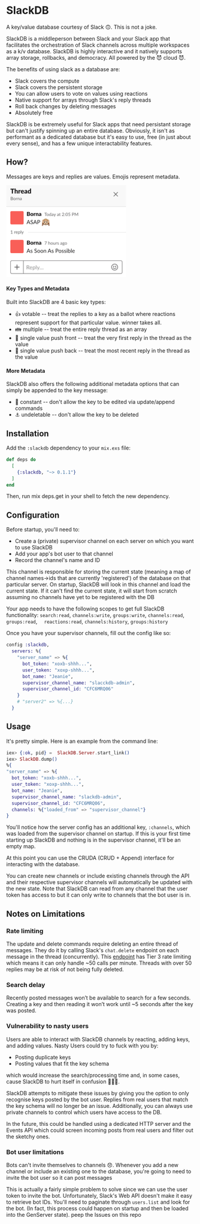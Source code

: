 # SlackDB

A key/value database courtesy of Slack 🙃. This is not a joke.

SlackDB is a middleperson between Slack and your Slack app that facilitates the orchestration of Slack channels across multiple workspaces as a k/v database. SlackDB is highly interactive and it natively supports array storage, rollbacks, and democracy. All powered by the 😈 cloud 😈.

The benefits of using slack as a database are:
* Slack covers the compute
* Slack covers the persistent storage
* You can allow users to vote on values using reactions
* Native support for arrays through Slack's reply threads
* Roll back changes by deleting messages 
* Absolutely free 

SlackDB is be extremely useful for Slack apps that need persistant storage but can't justify spinning up an entire database. Obviously, it isn't as performant as a dedicated database but it's easy to use, free (in just about every sense), and has a few unique interactability features.

## How?

Messages are keys and replies are values. Emojis represent metadata. 

<img src="design/assets/metadata.png" width="320">

#### Key Types and Metadata

Built into SlackDB are 4 basic key types:
* 👍 votable -- treat the replies to a key as a ballot where reactions represent support for that particular value. winner takes all.
* 👪 multiple -- treat the entire reply thread as an array
* 🙉 single value push front -- treat the very first reply in the thread as the value
* 🐒 single value push back -- treat the most recent reply in the thread as the value

#### More Metadata

SlackDB also offers the following additional metadata options that can simply be appended to the key message:
* 🚯 constant -- don't allow the key to be edited via update/append commands
* ⚓ undeletable -- don't allow the key to be deleted

## Installation
<!-- 
If [available in Hex](https://hex.pm/docs/publish), the package can be installed
by adding `slackdb` to your list of dependencies in `mix.exs`: -->

Add the `:slackdb` dependency to your `mix.exs` file:

```elixir
def deps do
  [
    {:slackdb, "~> 0.1.1"}
  ]
end
```

Then, run mix deps.get in your shell to fetch the new dependency.

<!-- 
Documentation can be generated with [ExDoc](https://github.com/elixir-lang/ex_doc)
and published on [HexDocs](https://hexdocs.pm). Once published, the docs can
be found at [https://hexdocs.pm/slackdb](https://hexdocs.pm/slackdb). -->

## Configuration

Before startup, you'll need to:
* Create a (private) supervisor channel on each server on which you want to use SlackDB
* Add your app's bot user to that channel
* Record the channel's name and ID

This channel is responsible for storing the current state (meaning a map of channel names->ids that are currently 'registered') of the database on that particular server. On startup, SlackDB will look in this channel and load the current state. If it can't find the current state, it will start from scratch assuming no channels have yet to be registered with the DB

Your app needs to have the following scopes to get full SlackDB functionality:
`search:read`, `channels:write`, `groups:write`, `channels:read`, `groups:read`, `	reactions:read`, `channels:history`, `groups:history`

Once you have your supervisor channels, fill out the config like so:

```elixir
config :slackdb,
  servers: %{
    "server_name" => %{
      bot_token: "xoxb-shhh...",
      user_token: "xoxp-shhh...",
      bot_name: "Jeanie",
      supervisor_channel_name: "slacckdb-admin",
      supervisor_channel_id: "CFC6MRQ06"
    }
    # "server2" => %{...}
  }
```

## Usage

It's pretty simple. Here is an example from the command line:
```elixir 
iex> {:ok, pid} =  SlackDB.Server.start_link()
iex> SlackDB.dump() 
%{
"server_name" => %{
  bot_token: "xoxb-shhh...",
  user_token: "xoxp-shhh...",
  bot_name: "Jeanie",
  supervisor_channel_name: "slackdb-admin",
  supervisor_channel_id: "CFC6MRQ06",
  channels: %{"loaded_from" => "supervisor_channel"}
}
```
You'll notice how the server config has an additional key, `:channels`, which was loaded from the supervisor channel on startup. If this is your first time starting up SlackDB and nothing is in the supervisor channel, it'll be an empty map.

At this point you can use the CRUDA (CRUD + Append) interface for interacting with the database.

You can create new channels or include existing channels through the API and their respective supervisor channels will automatically be updated with the new state. Note that SlackDB can read from any channel that the user token has access to but it can only write to channels that the bot user is in.


## Notes on Limitations
### Rate limiting
The update and delete commands require deleting an entire thread of messages. They do it by calling Slack's `chat.delete` endpoint on each message in the thread (concurrently). This [endpoint](https://api.slack.com/methods/chat.delete) has Tier 3 rate limiting which means it can only handle ~50 calls per minute. Threads with over 50 replies may be at risk of not being fully deleted. 

### Search delay
Recently posted messages won’t be available to search for a few seconds. Creating a key and then reading it won’t work until ~5 seconds after the key was posted.

### Vulnerability to nasty users
Users are able to interact with SlackDB channels by reacting, adding keys, and adding values.
Nasty Users could try to fuck with you by:
* Posting duplicate keys
* Posting values that fit the key schema

which would increase the search/processing time and, in some cases, cause SlackDB to hurt itself in confusion 🐤🐤🐤.

SlackDB attempts to mitigate these issues by giving you the option to only recognise keys posted by the bot user. Replies from real users that match the key schema will no longer be an issue. Additionally, you can always use private channels to control which users have access to the DB.

In the future, this could be handled using a dedicated HTTP server and the Events API which could screen incoming posts from real users and filter out the sketchy ones.

### Bot user limitations
Bots can't invite themselves to channels 😞. Whenever you add a new channel or include an existing one to the database, you're going to need to invite the bot user so it can post messages 

This is actually a fairly simple problem to solve since we can use the user token to invite the bot. Unfortunately, Slack's Web API doesn't make it easy to retrieve bot IDs. You'll need to paginate through `users.list` and look for the bot. (In fact, this process could happen on startup and then be loaded into the GenServer state). peep the Issues on this repo

